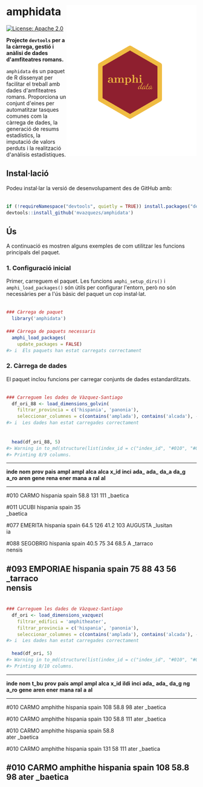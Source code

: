 <!-- README.md is generated from README.Rmd. Please edit that file -->



# amphidata <a href="https://amphidata.r-lib.org/"><img src="man/figures/amphi_logo.png" align = "right" height = "400" alt=""/></a>

<!-- badges: start -->
[![License: Apache 2.0](https://img.shields.io/badge/License-Apache_2.0-blue.svg)](https://www.apache.org/licenses/LICENSE-2.0)
<!-- badges: end -->

**Projecte `devtools` per a la càrrega, gestió i anàlisi de dades d'amfiteatres romans.**

`amphidata` és un paquet de R dissenyat per facilitar el treball amb dades d'amfiteatres romans. Proporciona un conjunt d'eines per automatitzar tasques comunes com la càrrega de dades, la generació de resums estadístics, la imputació de valors perduts i la realització d'anàlisis estadístiques.

## Instal·lació

Podeu instal·lar la versió de desenvolupament des de GitHub amb:


``` r

if (!requireNamespace("devtools", quietly = TRUE)) install.packages("devtools")
devtools::install_github('mvazquezs/amphidata')

```

## Ús

A continuació es mostren alguns exemples de com utilitzar les funcions principals del paquet.

### 1. Configuració inicial

Primer, carreguem el paquet. Les funcions `amphi_setup_dirs()` i `amphi_load_packages()` són útils per configurar l'entorn, però no són necessàries per a l'ús bàsic del paquet un cop instal·lat.


``` r

### Càrrega de paquet
  library('amphidata')

### Càrrega de paquets necessaris
  amphi_load_packages(
    update_packages = FALSE)
#> i  Els paquets han estat carregats correctament
```

### 2. Càrrega de dades

El paquet inclou funcions per carregar conjunts de dades estandarditzats.


``` r

### Carreguem les dades de Vàzquez-Santiago
  df_ori_88 <- load_dimensions_golvin(
    filtrar_provincia = c('hispania', 'panonia'),
    seleccionar_columnes = c(contains('amplada'), contains('alcada'), -contains('cavea'), 'bib'))
#> i  Les dades han estat carregades correctament


  head(df_ori_88, 5) 
#> Warning in to_md(structure(list(index_id = c("index_id", "#010", "#011", : Couldn't print whole table in max_width = 80 characters.
#> Printing 8/9 columns.
```

-------------------------------------------------------------------------
 **inde** **nom**  **prov** **pais** **ampl** **ampl** **alca** **alca** 
 **x_id**          **inci**          **ada_** **ada_** **da_a** **da_g** 
                   **a_ro**          **aren** **gene** **rena** **ener** 
                   **mana**             **a**  **ral**            **al** 
--------- -------- -------- -------- -------- -------- -------- -------- 
 #010     CARMO    hispania spain        58.8      131               111 
                   _baetica                                              
                                                                         
 #011     UCUBI    hispania spain          35                            
                   _baetica                                              
                                                                         
 #077     EMERITA  hispania spain        64.5      126     41.2      103 
          AUGUSTA  _lusitan                                              
                   ia                                                    
                                                                         
 #088     SEGOBRIG hispania spain        40.5       75       34     68.5 
          A        _tarraco                                              
                   nensis                                                
                                                                         
 #093     EMPORIAE hispania spain          75       88       43       56 
                   _tarraco                                              
                   nensis                                                
-------------------------------------------------------------------------




``` r

### Carreguem les dades de Vàzquez-Santiago
  df_ori <- load_dimensions_vazquez(
    filtrar_edifici = 'amphitheater',
    filtrar_provincia = c('hispania', 'panonia'),
    seleccionar_columnes = c(contains('amplada'), contains('alcada'), -contains('cavea'), 'bib'))
#> i  Les dades han estat carregades correctament

  head(df_ori, 5)
#> Warning in to_md(structure(list(index_id = c("index_id", "#010", "#010", : Couldn't print whole table in max_width = 80 characters.
#> Printing 8/10 columns.
```

------------------------------------------------------------------------
 **inde** **nom** **t_bu** **prov** **pais** **ampl** **ampl** **alca** 
 **x_id**         **ildi** **inci**          **ada_** **ada_** **da_g** 
                  **ng**   **a_ro**          **gene** **aren** **ener** 
                           **mana**           **ral**    **a**   **al** 
--------- ------- -------- -------- -------- -------- -------- -------- 
 #010     CARMO   amphithe hispania spain         108     58.8       98 
                  ater     _baetica                                     
                                                                        
 #010     CARMO   amphithe hispania spain         130     58.8      111 
                  ater     _baetica                                     
                                                                        
 #010     CARMO   amphithe hispania spain                 58.8          
                  ater     _baetica                                     
                                                                        
 #010     CARMO   amphithe hispania spain         131       58      111 
                  ater     _baetica                                     
                                                                        
 #010     CARMO   amphithe hispania spain         108     58.8       98 
                  ater     _baetica                                     
------------------------------------------------------------------------


